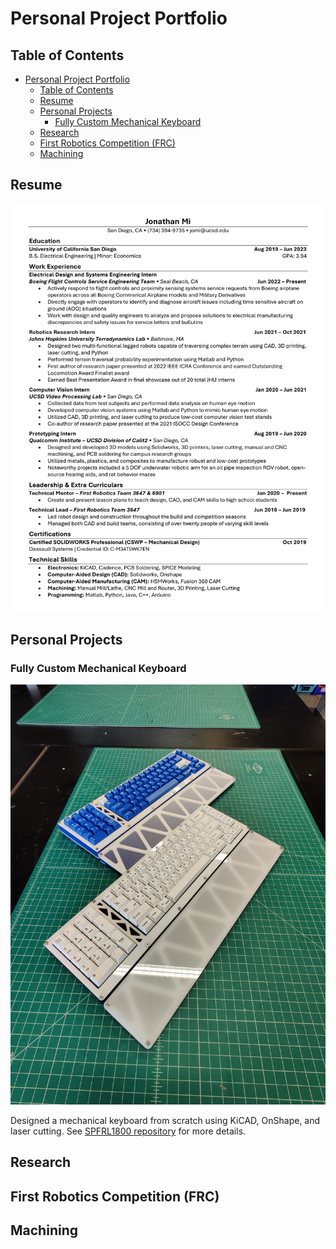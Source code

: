 # Personal Project Portfolio

## Table of Contents
- [Personal Project Portfolio](#personal-project-portfolio)
  - [Table of Contents](#table-of-contents)
  - [Resume](#resume)
  - [Personal Projects](#personal-projects)
    - [Fully Custom Mechanical Keyboard](#fully-custom-mechanical-keyboard)
  - [Research](#research)
  - [First Robotics Competition (FRC)](#first-robotics-competition-frc)
  - [Machining](#machining)

## Resume

![Resume](https://github.com/jonathanmi6/jonathanmi6.github.io/blob/main/images/Jonathan_Mi_Resume-1.png?raw=true)

## Personal Projects

### Fully Custom Mechanical Keyboard

![SPFRL1800 Blue/White & Black/White](https://github.com/jonathanmi6/jonathanmi6.github.io/blob/main/images/SP1.jpg?raw=true)

Designed a mechanical keyboard from scratch using KiCAD, OnShape, and laser cutting. See [SPFRL1800 repository](https://github.com/jonathanmi6/SPFRL1800) for more details.

## Research

## First Robotics Competition (FRC)

## Machining

<!-- ## Welcome to GitHub Pages

You can use the [editor on GitHub](https://github.com/jonathanmi6/jonathami6.github.io/edit/gh-pages/index.md) to maintain and preview the content for your website in Markdown files.

Whenever you commit to this repository, GitHub Pages will run [Jekyll](https://jekyllrb.com/) to rebuild the pages in your site, from the content in your Markdown files.

### Markdown

Markdown is a lightweight and easy-to-use syntax for styling your writing. It includes conventions for

```markdown
Syntax highlighted code block

# Header 1
## Header 2
### Header 3

- Bulleted
- List

1. Numbered
2. List

**Bold** and _Italic_ and `Code` text

[Link](url) and ![Image](src)
```

For more details see [Basic writing and formatting syntax](https://docs.github.com/en/github/writing-on-github/getting-started-with-writing-and-formatting-on-github/basic-writing-and-formatting-syntax).

### Jekyll Themes

Your Pages site will use the layout and styles from the Jekyll theme you have selected in your [repository settings](https://github.com/jonathanmi6/jonathami6.github.io/settings/pages). The name of this theme is saved in the Jekyll `_config.yml` configuration file.

### Support or Contact

Having trouble with Pages? Check out our [documentation](https://docs.github.com/categories/github-pages-basics/) or [contact support](https://support.github.com/contact) and we’ll help you sort it out. -->
